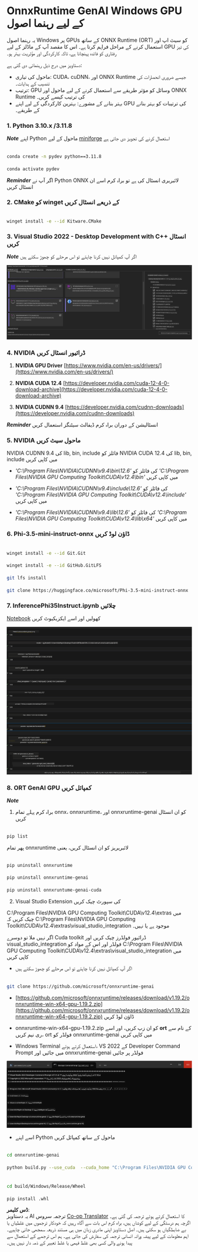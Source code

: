 <!--
CO_OP_TRANSLATOR_METADATA:
{
  "original_hash": "b066fc29c1b2129df84e027cb75119ce",
  "translation_date": "2025-05-07T14:20:11+00:00",
  "source_file": "md/02.Application/01.TextAndChat/Phi3/ORTWindowGPUGuideline.md",
  "language_code": "ur"
}
-->
# **OnnxRuntime GenAI Windows GPU کے لیے رہنما اصول**

یہ رہنما اصول Windows پر GPUs کے ساتھ ONNX Runtime (ORT) کو سیٹ اپ اور استعمال کرنے کے مراحل فراہم کرتا ہے۔ اس کا مقصد آپ کے ماڈلز کے لیے GPU کی تیز رفتاری کو فائدہ پہنچانا ہے، تاکہ کارکردگی اور مؤثریت بہتر ہو۔

دستاویز میں درج ذیل رہنمائی دی گئی ہے:

- ماحول کی تیاری: CUDA، cuDNN، اور ONNX Runtime جیسے ضروری انحصارات کی تنصیب کے ہدایات۔
- ترتیب: GPU وسائل کو مؤثر طریقے سے استعمال کرنے کے لیے ماحول اور ONNX Runtime کی ترتیب کیسے کریں۔
- بہتر بنانے کے مشورے: بہترین کارکردگی کے لیے اپنے GPU کی ترتیبات کو بہتر بنانے کے طریقے۔

### **1. Python 3.10.x /3.11.8**

   ***Note*** اپنے Python ماحول کے لیے [miniforge](https://github.com/conda-forge/miniforge/releases/latest/download/Miniforge3-Windows-x86_64.exe) استعمال کرنے کی تجویز دی جاتی ہے

   ```bash

   conda create -n pydev python==3.11.8

   conda activate pydev

   ```

   ***Reminder*** اگر آپ نے Python ONNX لائبریری انسٹال کی ہے تو براہ کرم اسے ان انسٹال کریں

### **2. CMake کو winget کے ذریعے انسٹال کریں**

   ```bash

   winget install -e --id Kitware.CMake

   ```

### **3. Visual Studio 2022 - Desktop Development with C++ انسٹال کریں**

   ***Note*** اگر آپ کمپائل نہیں کرنا چاہتے تو اس مرحلے کو چھوڑ سکتے ہیں

![CPP](../../../../../../translated_images/01.42f52a2b2aedff029e1c9beb13d2b09fcdab284ffd5fa8f3d7ac3cef5f347ad2.ur.png)

### **4. NVIDIA ڈرائیور انسٹال کریں**

1. **NVIDIA GPU Driver**  [https://www.nvidia.com/en-us/drivers/](https://www.nvidia.com/en-us/drivers/)

2. **NVIDIA CUDA 12.4** [https://developer.nvidia.com/cuda-12-4-0-download-archive](https://developer.nvidia.com/cuda-12-4-0-download-archive)

3. **NVIDIA CUDNN 9.4**  [https://developer.nvidia.com/cudnn-downloads](https://developer.nvidia.com/cudnn-downloads)

***Reminder*** انسٹالیشن کے دوران براہ کرم ڈیفالٹ سیٹنگز استعمال کریں

### **5. NVIDIA ماحول سیٹ کریں**

NVIDIA CUDNN 9.4 کی lib, bin, include فائلز کو NVIDIA CUDA 12.4 کی lib, bin, include میں کاپی کریں

- *'C:\Program Files\NVIDIA\CUDNN\v9.4\bin\12.6'* کی فائلز کو *'C:\Program Files\NVIDIA GPU Computing Toolkit\CUDA\v12.4\bin'* میں کاپی کریں

- *'C:\Program Files\NVIDIA\CUDNN\v9.4\include\12.6'* کی فائلز کو *'C:\Program Files\NVIDIA GPU Computing Toolkit\CUDA\v12.4\include'* میں کاپی کریں

- *'C:\Program Files\NVIDIA\CUDNN\v9.4\lib\12.6'* کی فائلز کو *'C:\Program Files\NVIDIA GPU Computing Toolkit\CUDA\v12.4\lib\x64'* میں کاپی کریں

### **6. Phi-3.5-mini-instruct-onnx ڈاؤن لوڈ کریں**

   ```bash

   winget install -e --id Git.Git

   winget install -e --id GitHub.GitLFS

   git lfs install

   git clone https://huggingface.co/microsoft/Phi-3.5-mini-instruct-onnx

   ```

### **7. InferencePhi35Instruct.ipynb چلائیں**

   [Notebook](../../../../../../code/09.UpdateSamples/Aug/ortgpu-phi35-instruct.ipynb) کھولیں اور اسے ایکزیکیوٹ کریں

![RESULT](../../../../../../translated_images/02.b9b06996cf7255d5e5ee19a703c4352f4a96dd7a1068b2af227eda1f3104bfa0.ur.png)

### **8. ORT GenAI GPU کمپائل کریں**

   ***Note***  
   
   1. براہ کرم پہلے تمام onnx، onnxruntime، اور onnxruntime-genai کو ان انسٹال کریں

   ```bash

   pip list 
   
   ```

   پھر تمام onnxruntime لائبریریز کو ان انسٹال کریں، یعنی

   ```bash

   pip uninstall onnxruntime

   pip uninstall onnxruntime-genai

   pip uninstall onnxruntume-genai-cuda
   
   ```

   2. Visual Studio Extension کی سپورٹ چیک کریں

   C:\Program Files\NVIDIA GPU Computing Toolkit\CUDA\v12.4\extras میں چیک کریں کہ C:\Program Files\NVIDIA GPU Computing Toolkit\CUDA\v12.4\extras\visual_studio_integration موجود ہے یا نہیں۔  
   
   اگر نہیں ملا تو دوسرے Cuda toolkit ڈرائیور فولڈرز چیک کریں اور visual_studio_integration فولڈر اور اس کے مواد کو C:\Program Files\NVIDIA GPU Computing Toolkit\CUDA\v12.4\extras\visual_studio_integration میں کاپی کریں

   - اگر آپ کمپائل نہیں کرنا چاہتے تو اس مرحلے کو چھوڑ سکتے ہیں

   ```bash

   git clone https://github.com/microsoft/onnxruntime-genai

   ```

   - [https://github.com/microsoft/onnxruntime/releases/download/v1.19.2/onnxruntime-win-x64-gpu-1.19.2.zip](https://github.com/microsoft/onnxruntime/releases/download/v1.19.2/onnxruntime-win-x64-gpu-1.19.2.zip) ڈاؤن لوڈ کریں

   - onnxruntime-win-x64-gpu-1.19.2.zip کو ان زپ کریں، اور اسے **ort** کے نام سے ری نیم کریں، ort فولڈر کو onnxruntime-genai میں کاپی کریں

   - Windows Terminal استعمال کرتے ہوئے، VS 2022 کے Developer Command Prompt میں جائیں اور onnxruntime-genai فولڈر پر جائیں

![RESULT](../../../../../../translated_images/03.b83ce473d5ff9b9b94670a1b26fdb66a05320d534cbee2762f64e52fd12ef9c9.ur.png)

   - اسے اپنے Python ماحول کے ساتھ کمپائل کریں

   ```bash

   cd onnxruntime-genai

   python build.py --use_cuda  --cuda_home "C:\Program Files\NVIDIA GPU Computing Toolkit\CUDA\v12.4" --config Release
 

   cd build/Windows/Release/Wheel

   pip install .whl

   ```

**ڈس کلیمر**:  
یہ دستاویز AI ترجمہ سروس [Co-op Translator](https://github.com/Azure/co-op-translator) کا استعمال کرتے ہوئے ترجمہ کی گئی ہے۔ اگرچہ ہم درستگی کے لیے کوشاں ہیں، براہ کرم اس بات سے آگاہ رہیں کہ خودکار ترجموں میں غلطیاں یا بے ضابطگیاں ہو سکتی ہیں۔ اصل دستاویز اپنی مادری زبان میں ہی مستند ذریعہ سمجھی جانی چاہیے۔ اہم معلومات کے لیے پیشہ ورانہ انسانی ترجمہ کی سفارش کی جاتی ہے۔ ہم اس ترجمے کے استعمال سے پیدا ہونے والی کسی بھی غلط فہمی یا غلط تعبیر کے ذمہ دار نہیں ہیں۔